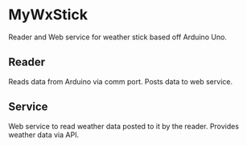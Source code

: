 # MyWxStick

Reader and Web service for weather stick based off Arduino Uno.

## Reader
Reads data from Arduino via comm port. Posts data to web service.

## Service
Web service to read weather data posted to it by the reader. Provides weather data via API.
